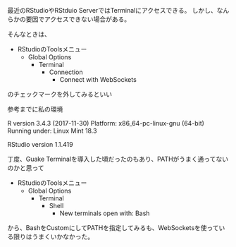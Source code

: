 最近のRStudioやRStduio ServerではTerminalにアクセスできる。
しかし、なんらかの要因でアクセスできない場合がある。

そんなときは、

- RStudioのToolsメニュー
    - Global Options
        - Terminal
            - Connection
                - Connect with WebSockets

のチェックマークを外してみるといい


参考までに私の環境

R version 3.4.3 (2017-11-30)
Platform: x86_64-pc-linux-gnu (64-bit)
Running under: Linux Mint 18.3

RStudio version 1.1.419 

丁度、Guake Terminalを導入した頃だったのもあり、PATHがうまく通ってないのかと思って

- RStudioのToolsメニュー
    - Global Options
        - Terminal
            - Shell
                - New terminals open with: Bash
       
から、BashをCustomにしてPATHを指定してみるも、WebSocketsを使っている限りはうまくいかなかった。



